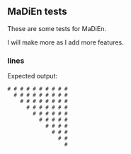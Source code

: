 ## MaDiEn tests

These are some tests for MaDiEn.

I will make more as I add more features.

### lines

Expected output:
```
# # # # # # # # # # 
  # # # # # # # # # 
    # # # # # # # # 
      # # # # # # # 
        # # # # # # 
          # # # # # 
            # # # # 
              # # # 
                # # 
                  # 
```
